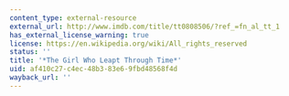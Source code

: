 ```yaml
---
content_type: external-resource
external_url: http://www.imdb.com/title/tt0808506/?ref_=fn_al_tt_1
has_external_license_warning: true
license: https://en.wikipedia.org/wiki/All_rights_reserved
status: ''
title: '*The Girl Who Leapt Through Time*'
uid: af410c27-c4ec-48b3-83e6-9fbd48568f4d
wayback_url: ''
---
```

